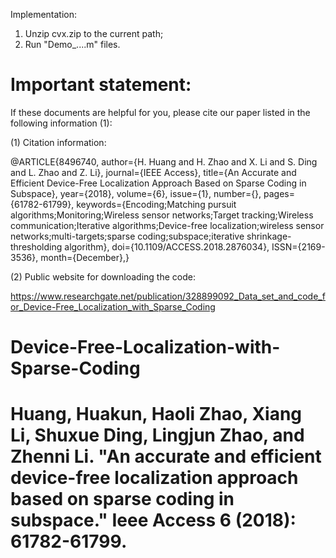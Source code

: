 Implementation:
1. Unzip cvx.zip to the current path; 
2. Run "Demo_....m" files. 


# Important statement:
If these documents are helpful for you, please cite our paper listed in the following information (1):

(1) Citation information:

@ARTICLE{8496740, 
author={H. Huang and H. Zhao and X. Li and S. Ding and L. Zhao and Z. Li}, 
journal={IEEE Access}, 
title={An Accurate and Efficient Device-Free Localization Approach Based on Sparse Coding in Subspace}, 
year={2018}, 
volume={6}, 
issue={1},
number={}, 
pages={61782-61799}, 
keywords={Encoding;Matching pursuit algorithms;Monitoring;Wireless sensor networks;Target tracking;Wireless communication;Iterative algorithms;Device-free localization;wireless sensor networks;multi-targets;sparse coding;subspace;iterative shrinkage-thresholding algorithm}, 
doi={10.1109/ACCESS.2018.2876034}, 
ISSN={2169-3536}, 
month={December},}

(2) Public website for downloading the code:

https://www.researchgate.net/publication/328899092_Data_set_and_code_for_Device-Free_Localization_with_Sparse_Coding



# Device-Free-Localization-with-Sparse-Coding
# Huang, Huakun, Haoli Zhao, Xiang Li, Shuxue Ding, Lingjun Zhao, and Zhenni Li. "An accurate and efficient device-free localization approach based on sparse coding in subspace." Ieee Access 6 (2018): 61782-61799.
